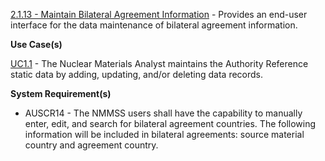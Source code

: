 <a href="https://dev.azure.com/Link-Technologies/NMMSS%20Requirements/_workitems/edit/95/" target="_blank">2.1.13 - Maintain Bilateral Agreement Information</a> - Provides an end-user interface for the data maintenance of bilateral agreement information.



**Use Case(s)**

<a href="https://dev.azure.com/Link-Technologies/NMMSS%20Requirements/_workitems/edit/10/" target="_blank">UC1.1</a> - The Nuclear Materials Analyst maintains the Authority Reference static data by adding, updating, and/or deleting data records.

**System Requirement(s)**

- AUSCR14 - The NMMSS users shall have the capability to manually enter, edit, and search for bilateral agreement countries. The following information will be included in bilateral agreements: source material country and agreement country.